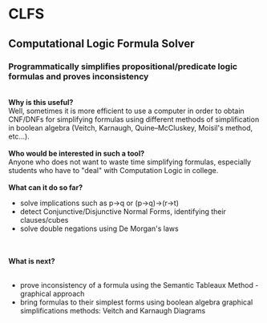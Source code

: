 # CLFS
<h2>Computational Logic Formula Solver</h2> 
<h3>Programmatically simplifies propositional/predicate logic formulas and proves inconsistency</h3>

<br>
<b>Why is this useful?</b><br>
  Well, sometimes it is more efficient to use a computer in order to obtain CNF/DNFs for simplifying formulas using different methods of simplification in boolean algebra (Veitch, Karnaugh, Quine–McCluskey, Moisil's method, etc...).
<br><br>
<b>Who would be interested in such a tool?</b><br>
  Anyone who does not want to waste time simplifying formulas, especially students who have to "deal" with Computation Logic in college.
<br><br>
<b>What can it do so far?</b><br>
<ul>
  <li>solve implications such as p→q or (p→q)→(r→t)</li>
  <li>detect Conjunctive/Disjunctive Normal Forms, identifying their clauses/cubes</li>
  <li>solve double negations using De Morgan's laws</li>
</ul>
<br><br>
<b>What is next?</b><br><br>
<ul>
  <li>prove inconsistency of a formula using the Semantic Tableaux Method - graphical approach</li>
  <li>bring formulas to their simplest forms using boolean algebra graphical simplifications methods: Veitch and Karnaugh Diagrams</li>
</ul>
